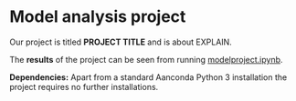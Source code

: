 # Model analysis project

Our project is titled **PROJECT TITLE** and is about EXPLAIN.

The **results** of the project can be seen from running [modelproject.ipynb](/modelproject.ipynb).

**Dependencies:** Apart from a standard Aanconda Python 3 installation the project requires no further installations.